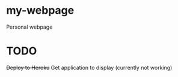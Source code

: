 # my-webpage
Personal webpage

# TODO

~~Deploy to Heroku~~
Get application to display (currently not working)
